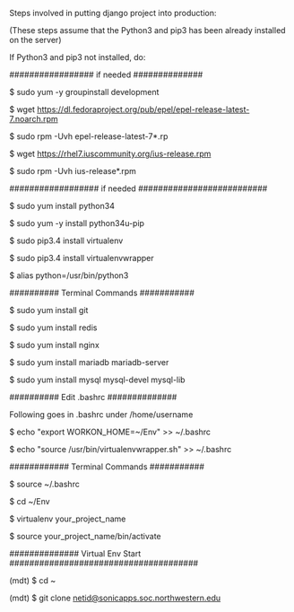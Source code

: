 Steps involved in putting django project into production:

(These steps assume that the Python3 and pip3 has been already installed on the server)

If Python3 and pip3 not installed, do:

################# if needed ##############

$ sudo yum -y groupinstall development

$ wget https://dl.fedoraproject.org/pub/epel/epel-release-latest-7.noarch.rpm

$ sudo rpm -Uvh epel-release-latest-7*.rp

$ wget https://rhel7.iuscommunity.org/ius-release.rpm

$ sudo rpm -Uvh ius-release*.rpm

################## if needed ##########################

$ sudo yum install python34

$ sudo yum -y install python34u-pip

$ sudo pip3.4 install virtualenv

$ sudo pip3.4 install virtualenvwrapper

$ alias python=/usr/bin/python3

########## Terminal Commands ###########

$ sudo yum install git

$ sudo yum install redis

$ sudo yum install nginx

$ sudo yum install mariadb mariadb-server

$ sudo yum install mysql mysql-devel mysql-lib

########## Edit .bashrc ##############

Following goes in .bashrc under /home/username

$ echo "export WORKON_HOME=~/Env" >> ~/.bashrc

$ echo "source /usr/bin/virtualenvwrapper.sh" >> ~/.bashrc

############ Terminal Commands ###########

$ source ~/.bashrc

$ cd ~/Env

$ virtualenv your_project_name

$ source your_project_name/bin/activate

############## Virtual Env Start ######################################

(mdt) $ cd ~

(mdt) $ git clone netid@sonicapps.soc.northwestern.edu

